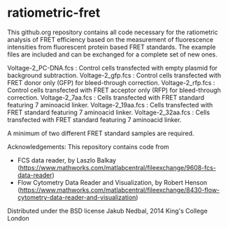 ratiometric-fret
================
This github.org repository contains all code necessary for the ratiometric analysis of FRET efficiency based on the measurement of fluorescence intensities from fluorescent protein based FRET standards. The example files are included and can be exchanged for a complete set of new ones.

Voltage-2_PC-DNA.fcs :  Control cells transfected with empty plasmid for background subtraction.
Voltage-2_gfp.fcs    :  Control cells transfected with FRET donor only (GFP) for bleed-through correction.
Voltage-2_rfp.fcs    :  Control cells transfected with FRET acceptor only (RFP) for bleed-through correction.
Voltage-2_7aa.fcs    :  Cells transfected with FRET standard featuring 7 aminoacid linker.
Voltage-2_19aa.fcs   :  Cells transfected with FRET standard featuring 7 aminoacid linker.
Voltage-2_32aa.fcs   :  Cells transfected with FRET standard featuring 7 aminoacid linker.

A minimum of two different FRET standard samples are required.


Acknowledgements:
This repository contains code from 
* FCS data reader, by Laszlo Balkay
    (https://www.mathworks.com/matlabcentral/fileexchange/9608-fcs-data-reader)
* Flow Cytometry Data Reader and Visualization, by Robert Henson
    (https://www.mathworks.com/matlabcentral/fileexchange/8430-flow-cytometry-data-reader-and-visualization)

Distributed under the BSD license
Jakub Nedbal, 2014
King's College London


